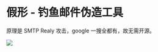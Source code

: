 # 假形 - 钓鱼邮件伪造工具

原理是 SMTP Realy 攻击，google 一搜全都有，故无需开源。

![](https://sec-note.oss-cn-beijing.aliyuncs.com/img/20200424095002.png)
